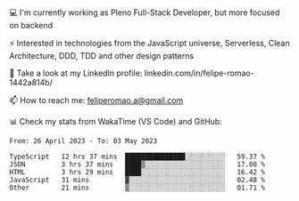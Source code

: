 💻 I'm currently working as Pleno Full-Stack Developer, but more focused on backend

⚡ Interested in technologies from the JavaScript universe, Serverless, Clean Architecture, DDD, TDD and other design patterns

👥 Take a look at my LinkedIn profile: linkedin.com/in/felipe-romao-1442a814b/

📫 How to reach me: feliperomao.a@gmail.com

📊 Check my stats from WakaTime (VS Code) and GitHub:

<!--START_SECTION:waka-->

```text
From: 26 April 2023 - To: 03 May 2023

TypeScript   12 hrs 37 mins  ███████████████░░░░░░░░░░   59.37 %
JSON         3 hrs 37 mins   ████▒░░░░░░░░░░░░░░░░░░░░   17.08 %
HTML         3 hrs 29 mins   ████░░░░░░░░░░░░░░░░░░░░░   16.42 %
JavaScript   31 mins         ▓░░░░░░░░░░░░░░░░░░░░░░░░   02.48 %
Other        21 mins         ▒░░░░░░░░░░░░░░░░░░░░░░░░   01.71 %
```

<!--END_SECTION:waka-->
